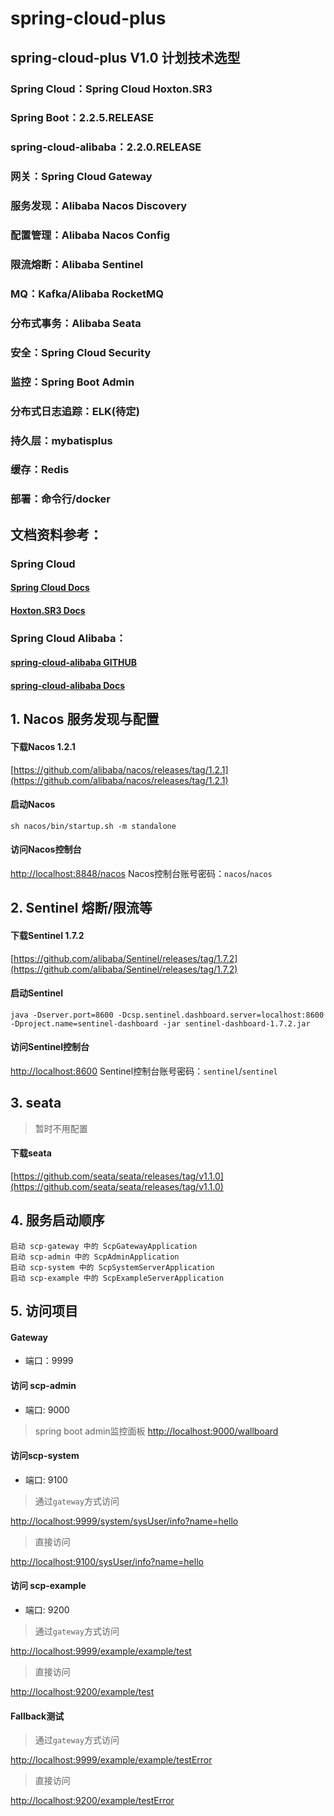 # spring-cloud-plus

## spring-cloud-plus V1.0 计划技术选型
### Spring Cloud：Spring Cloud Hoxton.SR3
### Spring Boot：2.2.5.RELEASE
### spring-cloud-alibaba：2.2.0.RELEASE
### 网关：Spring Cloud Gateway
### 服务发现：Alibaba Nacos Discovery
### 配置管理：Alibaba Nacos Config
### 限流熔断：Alibaba Sentinel
### MQ：Kafka/Alibaba RocketMQ
### 分布式事务：Alibaba Seata
### 安全：Spring Cloud Security
### 监控：Spring Boot Admin
### 分布式日志追踪：ELK(待定)
### 持久层：mybatisplus
### 缓存：Redis
### 部署：命令行/docker

## 文档资料参考：
### Spring Cloud
#### [Spring Cloud Docs](https://spring.io/projects/spring-cloud)
#### [Hoxton.SR3 Docs](https://cloud.spring.io/spring-cloud-static/Hoxton.SR3/reference/htmlsingle/)
### Spring Cloud Alibaba：
#### [spring-cloud-alibaba GITHUB](https://github.com/alibaba/spring-cloud-alibaba)
#### [spring-cloud-alibaba Docs](https://spring-cloud-alibaba-group.github.io/github-pages/hoxton/zh-cn/index.html)


## 1. Nacos 服务发现与配置
#### 下载Nacos 1.2.1
[https://github.com/alibaba/nacos/releases/tag/1.2.1](https://github.com/alibaba/nacos/releases/tag/1.2.1)

#### 启动Nacos
```shell script
sh nacos/bin/startup.sh -m standalone
```

#### 访问Nacos控制台
[http://localhost:8848/nacos](http://localhost:8848/nacos)
Nacos控制台账号密码：`nacos`/`nacos`

## 2. Sentinel 熔断/限流等
#### 下载Sentinel 1.7.2
[https://github.com/alibaba/Sentinel/releases/tag/1.7.2](https://github.com/alibaba/Sentinel/releases/tag/1.7.2)

#### 启动Sentinel
```shell script
java -Dserver.port=8600 -Dcsp.sentinel.dashboard.server=localhost:8600 -Dproject.name=sentinel-dashboard -jar sentinel-dashboard-1.7.2.jar
```

#### 访问Sentinel控制台
[http://localhost:8600](http://localhost:8600)
Sentinel控制台账号密码：`sentinel`/`sentinel`

## 3. seata
> 暂时不用配置
#### 下载seata
[https://github.com/seata/seata/releases/tag/v1.1.0](https://github.com/seata/seata/releases/tag/v1.1.0)


## 4. 服务启动顺序
```text
启动 scp-gateway 中的 ScpGatewayApplication
启动 scp-admin 中的 ScpAdminApplication
启动 scp-system 中的 ScpSystemServerApplication
启动 scp-example 中的 ScpExampleServerApplication
```

## 5. 访问项目
#### Gateway
- 端口：9999

#### 访问 scp-admin 
- 端口: 9000
> spring boot admin监控面板
[http://localhost:9000/wallboard](http://localhost:9000/wallboard)

#### 访问scp-system
- 端口: 9100
> 通过`gateway`方式访问

[http://localhost:9999/system/sysUser/info?name=hello](http://localhost:9999/system/sysUser/info?name=hello)

> 直接访问

[http://localhost:9100/sysUser/info?name=hello](http://localhost:9100/sysUser/info?name=hello)

#### 访问 scp-example
- 端口: 9200
> 通过`gateway`方式访问

[http://localhost:9999/example/example/test](http://localhost:9999/example/example/test)

> 直接访问

[http://localhost:9200/example/test](http://localhost:9200/example/test)

#### Fallback测试
> 通过`gateway`方式访问

[http://localhost:9999/example/example/testError](http://localhost:9999/example/example/testError)

> 直接访问

[http://localhost:9200/example/testError](http://localhost:9200/example/testError)
